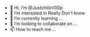 - 👋 Hi, I’m @Justchillin100p
- 👀 I’m interested in Really Don't know
- 🌱 I’m currently learning ...
- 💞️ I’m looking to collaborate on ...
- 📫 How to reach me ...

<!---
Justchillin100p/Justchillin100p is a ✨ special ✨ repository because its `README.md` (this file) appears on your GitHub profile.
You can click the Preview link to take a look at your changes.
--->
